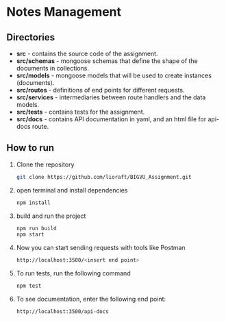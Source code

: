 # Notes Management

## Directories
- **src** - contains the source code of the assignment.
- **src/schemas** - mongoose schemas that define the shape of the documents in collections.
- **src/models** - mongoose models that will be used to create instances (documents).
- **src/routes** - definitions of end points for different requests.
- **src/services** - intermediaries between route handlers and the data models.
- **src/tests** - contains tests for the assignment.
- **src/docs** - contains API documentation in yaml, and an html file for api-docs route.

## How to run
1. Clone the repository
   ```bash
   git clone https://github.com/lioraft/BIGVU_Assignment.git
2. open terminal and install dependencies
   ```bash
   npm install
3. build and run the project
   ```bash
   npm run build
   npm start
4. Now you can start sending requests with tools like Postman
   ```bash
   http://localhost:3500/<insert end point>
5. To run tests, run the following command
   ```bash
   npm test
6. To see documentation, enter the following end point:
   ``` bash
   http://localhost:3500/api-docs
